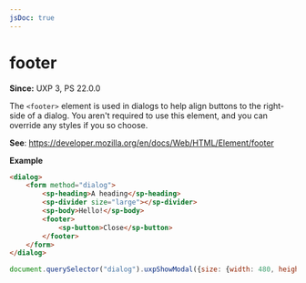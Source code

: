 ```yaml
---
jsDoc: true
---
```

# footer

**Since:** UXP 3, PS 22.0.0

The `<footer>` element is used in dialogs to help align buttons to the right-side of a dialog. You aren't required to use this element, and you can override any styles if you so choose.

**See**: https://developer.mozilla.org/en/docs/Web/HTML/Element/footer

**Example**

```html
<dialog>
    <form method="dialog">
        <sp-heading>A heading</sp-heading>
        <sp-divider size="large"></sp-divider>
        <sp-body>Hello!</sp-body>
        <footer>
            <sp-button>Close</sp-button>
        </footer>
    </form>
</dialog>
```

```js
document.querySelector("dialog").uxpShowModal({size: {width: 480, height: 360}});
```
